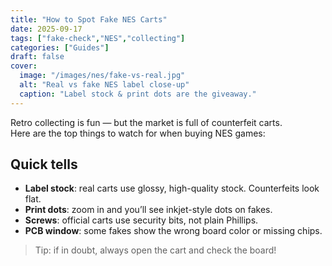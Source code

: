```yaml
---
title: "How to Spot Fake NES Carts"
date: 2025-09-17
tags: ["fake-check","NES","collecting"]
categories: ["Guides"]
draft: false
cover:
  image: "/images/nes/fake-vs-real.jpg"
  alt: "Real vs fake NES label close-up"
  caption: "Label stock & print dots are the giveaway."
---
```


Retro collecting is fun — but the market is full of counterfeit carts.  
Here are the top things to watch for when buying NES games:

## Quick tells
- **Label stock**: real carts use glossy, high-quality stock. Counterfeits look flat.
- **Print dots**: zoom in and you’ll see inkjet-style dots on fakes.
- **Screws**: official carts use security bits, not plain Phillips.
- **PCB window**: some fakes show the wrong board color or missing chips.

> Tip: if in doubt, always open the cart and check the board!
